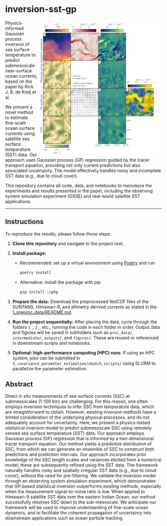 # inversion-sst-gp

<img align="right" src="3_observing_system_simulation_experiment/figures/osse_instance_fully_observed.png" alt="drawing" width="400"/>


Physics-informed Gaussian process inversion of sea surface temperature to predict submesoscale near-surface ocean currents, based on the paper by Rick J. B. de Kreij et al.

We present a novel method to estimate fine-scale ocean surface currents using satellite sea surface temperature (SST) data. Our approach uses Gaussian process (GP) regression guided by the tracer transport equation, providing not only current predictions but also associated uncertainty. The model effectively handles noisy and incomplete SST data (e.g., due to cloud cover).

This repository contains all code, data, and notebooks to reproduce the experiments and results presented in the paper, including the observing system simulation experiment (OSSE) and real-world satellite SST applications.

---

## Instructions

To reproduce the results, please follow these steps:

1. **Clone this repository** and navigate to the project root.

2. **Install package:**  
    - Recommended: set up a virtual environment using [Poetry](https://python-poetry.org/docs/) and run  
      ```bash
      poetry install
      ```  
    - Alternative: install the package with pip  
      ```bash
      pip install ./pkg
      ```

3. **Prepare the data:** Download the preprocessed NetCDF files of the SUNTANS, Himawari-9, and altimetry derived currents as stated in the [1_preproc_data/README.md](1_preproc_data/README.md).

4. **Run the project sequentially:** After placing the data, cycle through the folders `1_`, `2_`, etc., running the code in each folder in order. Output data and figures will be saved in subfolders such as `proc_data/`, `intermediate/`, `outputs/`, and `figures/`. These are reused or referenced in downstream scripts and notebooks.

5. **Optional: high-performance computing (HPC) runs:** If using an HPC system, jobs can be submitted in `2_covariance_parameter_estimation/sbatch_scripts/` using SLURM to parallelize the parameter estimation.

## Abstract

Direct in situ measurements of sea surface currents (SSC) at submesoscales (1-100 km) are challenging. For this reason, one often employs inversion techniques to infer SSC from temperature data, which are straightforward to obtain. However, existing inversion methods have a limited consideration of the underlying physical processes, and do not adequately account for uncertainty. Here, we present a physics-based statistical inversion model to predict submesoscale SSC using remotely sensed sea surface temperature (SST) data. Our approach employs Gaussian process (GP) regression that is informed by a two-dimensional tracer transport equation. Our method yields a predictive distribution of SSC, from which we can generate an ensemble of SSC to construct both predictions and prediction intervals. Our approach incorporates prior knowledge of the SSC length scales and variances elicited from a numerical model; these are subsequently refined using the SST data. The framework naturally handles noisy and spatially irregular SST data (e.g., due to cloud cover), without the need for pre-filtering.  We validate the inversion model through an observing system simulation experiment, which demonstrates that GP-based statistical inversion outperforms existing methods, especially when the measurement signal-to-noise ratio is low.  When applied to Himawari-9 satellite SST data over the eastern Indian Ocean, our method successfully resolves SSC down to the sub-mesoscale. We anticipate our framework will be used to improve understanding of fine-scale ocean dynamics, and to facilitate the coherent propagation of uncertainty into downstream applications such as ocean particle tracking.

<!-- ---

## Basic usage

1. Clone this repository and install dependencies (Python 3.10 required):

   ```bash
   git clone https://github.com/yourusername/inversion-sst-gp.git
   cd inversion-sst-gp
   poetry install
   poetry shell

2. CONTINUE HERE.......... -->
